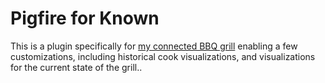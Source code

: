 # Pigfire for Known 

This is a plugin specifically for [my connected BBQ grill](https://xn--cp8h2o.ws)
enabling a few customizations, including historical cook visualizations, and
visualizations for the current state of the grill.. 
